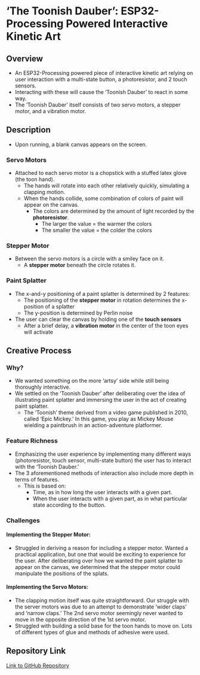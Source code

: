 # ‘The Toonish Dauber’: ESP32-Processing Powered Interactive Kinetic Art

## Overview

- An ESP32-Processing powered piece of interactive kinetic art relying on user interaction with a multi-state button, a photoresistor, and 2 touch sensors.
- Interacting with these will cause the ‘Toonish Dauber’ to react in some way.
- The ‘Toonish Dauber’ itself consists of two servo motors, a stepper motor, and a vibration motor.

## Description

- Upon running, a blank canvas appears on the screen.

### Servo Motors

- Attached to each servo motor is a chopstick with a stuffed latex glove (the toon hand).
    - The hands will rotate into each other relatively quickly, simulating a clapping motion.
    - When the hands collide, some combination of colors of paint will appear on the canvas.
        - The colors are determined by the amount of light recorded by the **photoresistor**.
            - The larger the value = the warmer the colors
            - The smaller the value = the colder the colors

### Stepper Motor

- Between the servo motors is a circle with a smiley face on it.
    - A **stepper motor** beneath the circle rotates it.

### Paint Splatter

- The x-and-y positioning of a paint splatter is determined by 2 features:
    - The positioning of the **stepper motor** in rotation determines the x-position of a splatter
    - The y-position is determined by Perlin noise
- The user can clear the canvas by holding one of the **touch sensors**
    - After a brief delay, a **vibration motor** in the center of the toon eyes will activate

## Creative Process

### Why?

- We wanted something on the more ‘artsy’ side while still being thoroughly interactive.
- We settled on the ‘Toonish Dauber’ after deliberating over the idea of illustrating paint splatter and immersing the user in the act of creating paint splatter.
    - The ‘Toonish’ theme derived from a video game published in 2010, called ‘Epic Mickey.’ In this game, you play as Mickey Mouse wielding a paintbrush in an action-adventure platformer.

### Feature Richness

- Emphasizing the user experience by implementing many different ways (photoresistor, touch sensor, multi-state button) the user has to interact with the ‘Toonish Dauber.’
- The 3 aforementioned methods of interaction also include more depth in terms of features.
    - This is based on:
        - Time, as in how long the user interacts with a given part.
        - When the user interacts with a given part, as in what particular state according to the button.

### Challenges

#### Implementing the Stepper Motor:

- Struggled in deriving a reason for including a stepper motor. Wanted a practical application, but one that would be exciting to experience for the user. After deliberating over how we wanted the paint splatter to appear on the canvas, we determined that the stepper motor could manipulate the positions of the splats.

#### Implementing the Servo Motors:

- The clapping motion itself was quite straightforward. Our struggle with the server motors was due to an attempt to demonstrate ‘wider claps’ and ‘narrow claps.’ The 2nd servo motor seemingly never wanted to move in the opposite direction of the 1st servo motor.
- Struggled with building a solid base for the toon hands to move on. Lots of different types of glue and methods of adhesive were used.

## Repository Link

[Link to GitHub Repository](<https://github.com/lucysun118/cpsc334/tree/master/raspberrypi/module4/project>)
